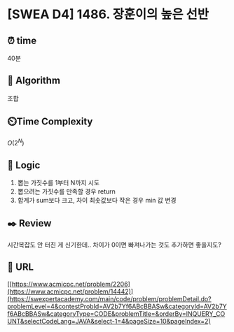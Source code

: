 # [SWEA D4] 1486. 장훈이의 높은 선반

## ⏰  **time**
40분

## :pushpin: **Algorithm**
조합

## ⏲️**Time Complexity**

$O(2^N)$

## :round_pushpin: **Logic**
1. 뽑는 가짓수를 1부터 N까지 시도
2. 뽑으려는 가짓수를 만족할 경우 return
3. 합계가 sum보다 크고, 차이 최솟값보다 작은 경우 min 값 변경

## :black_nib: **Review**
시간복잡도 안 터진 게 신기한데.. 차이가 0이면 빠져나가는 것도 추가하면 좋을지도?
 
## 📡 **URL**
[[https://www.acmicpc.net/problem/2206](https://www.acmicpc.net/problem/14442)](https://swexpertacademy.com/main/code/problem/problemDetail.do?problemLevel=4&contestProbId=AV2b7Yf6ABcBBASw&categoryId=AV2b7Yf6ABcBBASw&categoryType=CODE&problemTitle=&orderBy=INQUERY_COUNT&selectCodeLang=JAVA&select-1=4&pageSize=10&pageIndex=2)
